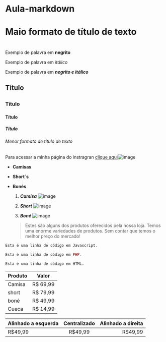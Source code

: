 # Aula-markdown
# Maio formato de título de texto<h1>
  Exemplo de palavra em **negrito** 
  
  Exemplo de palavra em _itálico_
  
  Exemplo de palavra em _**negrito e itálico**_
  
  
## Título <h2>
### Título <h3>
#### Título <h4>
##### Título <h5>
###### Menor formato de título de texto<h6>
  
  
  Para acessar a minha página do instragran [clique aqui](http://instagram.com/alcides_ods?r=nametag)![image](https://user-images.githubusercontent.com/108087723/175370724-b3487b5f-bd9e-4d0c-b433-6aa9b77867ff.png)


* **Camisas**
* **Short´s**
* **Bonés** 
  
  1. _**Camisa**_
![image](https://user-images.githubusercontent.com/108087723/175366161-555e119d-8727-469d-9ba4-5c8cfca0f3d0.png)

  2. _**Short**_
 ![image](https://user-images.githubusercontent.com/108087723/175365715-0f7beae5-73b3-4bc9-aeb3-fe2f67081b8d.png)

  3. _**Boné**_ 
![image](https://user-images.githubusercontent.com/108087723/175366312-3348fdf9-0fe9-4666-8728-ef3b6ab0123e.png)

  >Estes são alguns dos produtos oferecidos pela nossa loja.
  >Temos uma enorme variedades de produtos.
  >Sem contar que temos o melhor preço do mercado!
  
  
~~~javascript
Esta é uma linha de código em Javascript.
~~~

~~~php
Esta é uma linha de código em PHP.
~~~

~~~html
Esta é uma linha de código em HTML.
  ~~~
  
  
  Produto | Valor
--------- | ------
Camisa| R$ 69,99
short | R$ 79,99
boné  | R$ 49,99 
Cueca | R$ 14,99
  
  
  Alinhado a esquerda | Centralizado | Alinhado a direita
:--------- | :------: | -------:
R$49,99 | R$49,99  | R$49,99 
